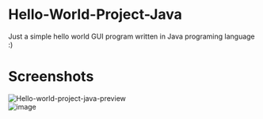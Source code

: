 # Hello-World-Project-Java
Just a simple hello world GUI program written in Java programing language :)
# Screenshots
![Hello-world-project-java-preview](https://user-images.githubusercontent.com/87214398/135782865-8f0069c0-4b93-4ca1-be39-98f9a9cac4e6.png)
<br>
![image](https://user-images.githubusercontent.com/87214398/135783100-9a0e4cab-0002-4c82-89e8-ace470fb4bf4.png)
